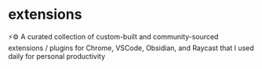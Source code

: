 # extensions
⚡⚙️ A curated collection of custom-built and community-sourced extensions / plugins for Chrome, VSCode, Obsidian, and Raycast that I used daily for personal productivity
